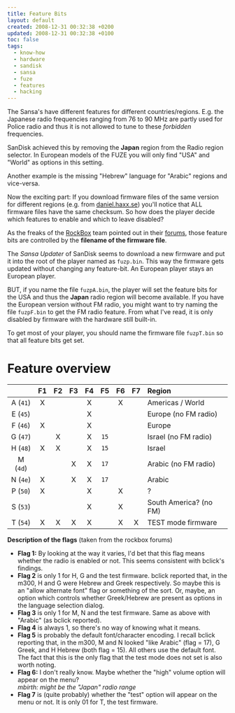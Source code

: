 ```yaml
---
title: Feature Bits
layout: default
created: 2008-12-31 00:32:38 +0200
updated: 2008-12-31 00:32:38 +0100
toc: false
tags:
  - know-how
  - hardware
  - sandisk
  - sansa
  - fuze
  - features
  - hacking
---
```

The Sansa's have different features for different countries/regions. E.g. the Japanese radio frequencies ranging from 76 to 90 MHz
are partly used for Police radio and thus it is not allowed to tune to these *forbidden* frequencies.

SanDisk achieved this by removing the **Japan** region from the Radio region selector. In European models of the FUZE you will
only find "USA" and "World" as options in this setting.

Another example is the missing "Hebrew" language for "Arabic" regions and vice-versa.

Now the exciting part: If you download firmware files of the same version for different regions (e.g. from [daniel.haxx.se](http://daniel.haxx.se/sansa/v2fw.html))
you'll notice that ALL firmware files have the same checksum. So how does the player decide which features to enable and which to leave disabled?

As the freaks of the [RockBox](http://rockbox.org/) team pointed out in their [forums](http://forums.rockbox.org/index.php?topic=14064.msg113302#msg113302),
those feature bits are controlled by the **filename of the firmware file**.

The *Sansa Updater* of SanDisk seems to download a new firmware and put it into the root of the player named as `fuzp.bin`.
This way the firmware gets updated without changing any feature-bit. An European player stays an European player.

BUT, if you name the file `fuzpA.bin`, the player will set the feature bits for the USA and thus the **Japan** radio region
will become available. If you have the European version without FM radio, you might want to try naming the file `fuzpF.bin`
to get the FM radio feature. From what I've read, it is only disabled by firmware with the hardware still built-in.

To get most of your player, you should name the firmware file `fuzpT.bin` so that all feature bits get set.


Feature overview
================

|        |  F1  |  F2  |  F3  |  F4  |   F5   |  F6  |  F7  | Region               |
|:------:|:----:|:----:|:----:|:----:|:------:|:----:|:----:|:---------------------|
|A (`41`)|   X  |      |      |   X  |        |   X  |      | Americas / World     |
|E (`45`)|      |      |      |   X  |        |      |      | Europe (no FM radio) |
|F (`46`)|   X  |      |      |   X  |        |      |      | Europe               |
|G (`47`)|      |   X  |      |   X  |  `15`  |      |      | Israel (no FM radio) |
|H (`48`)|   X  |   X  |      |   X  |  `15`  |      |      | Israel               |
|M (`4d`)|      |      |   X  |   X  |  `17`  |      |      | Arabic (no FM radio) |
|N (`4e`)|   X  |      |   X  |   X  |  `17`  |      |      | Arabic               |
|P (`50`)|   X  |      |      |   X  |        |   X  |      | ?                    |
|S (`53`)|      |      |      |   X  |        |   X  |      | South America? (no FM) |
|T (`54`)|   X  |   X  |   X  |   X  |        |   X  |   X  | TEST mode firmware   |


**Description of the flags** (taken from the rockbox forums)

  * **Flag 1:** By looking at the way it varies, I'd bet that this flag means whether the radio is enabled or not. This seems consistent with bclick's findings.
  * **Flag 2** is only 1 for H, G and the test firmware. bclick reported that, in the m300, H and G were Hebrew and Greek respectively.
    So maybe this is an "allow alternate font" flag or something of the sort. Or, maybe, an option which controls whether Greek/Hebrew are present as options in the language selection dialog.
  * **Flag 3** is only 1 for M, N and the test firmware. Same as above with "Arabic" (as bclick reported).
  * **Flag 4** is always 1, so there's no way of knowing what it means.
  * **Flag 5** is probably the default font/character encoding. I recall bclick reporting that, in the m300, M and N looked "like Arabic" (flag = 17),
    G Greek, and H Hebrew (both flag = 15). All others use the default font. The fact that this is the only flag that the test mode does not set is also worth noting.
  * **Flag 6:** I don't really know. Maybe whether the "high" volume option will appear on the menu?  
    *mbirth: might be the "Japan" radio range*
  * **Flag 7** is (quite probably) whether the "test" option will appear on the menu or not. It is only 01 for T, the test firmware.
